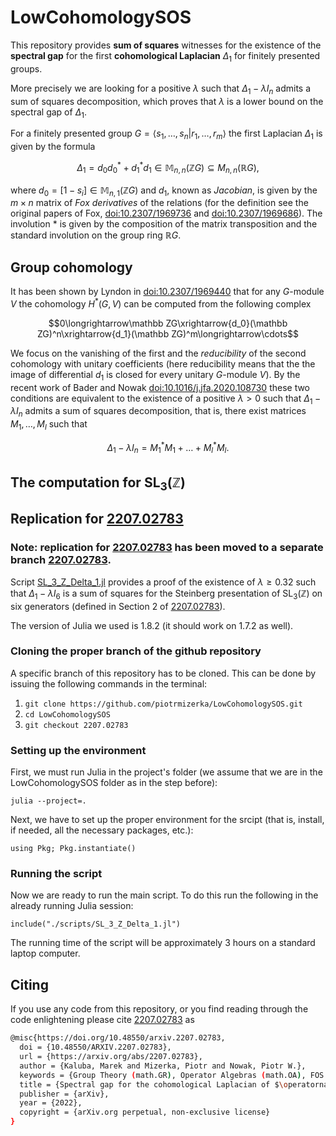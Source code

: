 
# LowCohomologySOS

This repository provides **sum of squares** witnesses for the existence of the **spectral gap** for the first **cohomological Laplacian** $\Delta_1$ for finitely presented groups.

More precisely we are looking for a positive $\lambda$ such that $\Delta_1-\lambda I_n$ admits a sum of squares decomposition, which proves that $\lambda$ is a lower bound on the spectral gap of $\Delta_1$.

For a finitely presented group $G=\langle s_1,\ldots,s_n|r_1,\ldots,r_m\rangle$ the first Laplacian $\Delta_1$ is given by the formula

$$\Delta_1=d_0d_0^*+d_1^*d_1\in\mathbb M_{n,n}(\mathbb ZG)\subseteq M_{n,n}(\mathbb RG),$$

where $d_0=\left[1-s_i\right]\in\mathbb M_{n,1}(\mathbb ZG)$ and $d_1$, known as *Jacobian*, is given by the $m\times n$ matrix of *Fox derivatives* of the relations (for the definition see the original papers of Fox, [doi:10.2307/1969736](https://www.jstor.org/stable/1969736#metadata_info_tab_contents) and [doi:10.2307/1969686](https://www.jstor.org/stable/1969686#metadata_info_tab_contents)). The involution $*$ is given by the composition of the matrix transposition and the standard involution on the group ring $\mathbb RG$.  

## Group cohomology

It has been shown by Lyndon in [doi:10.2307/1969440](https://www.jstor.org/stable/1969440) that for any $G$-module $V$ the cohomology $H^*(G,V)$ can be computed from the following complex

$$0\longrightarrow\mathbb ZG\xrightarrow{d_0}(\mathbb ZG)^n\xrightarrow{d_1}(\mathbb ZG)^m\longrightarrow\cdots$$

We focus on the vanishing of the first and the *reducibility* of the second cohomology with unitary coefficients (here reducibility means that the the image of differential $d_1$ is closed for every unitary $G$-module $V$).
By the recent work of Bader and Nowak [doi:10.1016/j.jfa.2020.108730](https://www.sciencedirect.com/science/article/pii/S0022123620302731) these two conditions are equivalent to the existence of a positive $\lambda>0$ such that $\Delta_1-\lambda I_n$ admits a sum of squares decomposition, that is, there exist matrices $M_1,\ldots,M_l$ such that

$$
\Delta_1-\lambda I_n=M_1^*M_1+\ldots+M_l^*M_l.
$$

## The computation for $\operatorname{SL}_3(\mathbb{Z})$

## Replication for [2207.02783](https://arxiv.org/abs/2207.02783)
### Note: replication for [2207.02783](https://arxiv.org/abs/2207.02783) has been moved to a separate branch [2207.02783](https://github.com/piotrmizerka/LowCohomologySOS/tree/2207.02783).
Script [SL_3_Z_Delta_1.jl](./scripts/SL_3_Z_Delta_1.jl) provides a proof of the existence of $\lambda\geq 0.32$ such that $\Delta_1-\lambda I_6$ is a sum of squares for the Steinberg presentation of $\operatorname{SL}_3(\mathbb{Z})$ on six generators (defined in Section 2 of [2207.02783](https://arxiv.org/abs/2207.02783)).

The version of Julia we used is 1.8.2 (it should work on 1.7.2 as well).

### Cloning the proper branch of the github repository

A specific branch of this repository has to be cloned. This can be done by issuing the following commands in the terminal:

1. ```git clone https://github.com/piotrmizerka/LowCohomologySOS.git```
2. ```cd LowCohomologySOS```
3. ```git checkout 2207.02783```

### Setting up the environment
First, we must run Julia in the project's folder (we assume that we are in the LowCohomologySOS folder as in the step before):

```julia --project=.```

Next, we have to set up the proper environment for the srcipt (that is, install, if needed, all the necessary packages, etc.):

```using Pkg; Pkg.instantiate()```

### Running the script
Now we are ready to run the main script. To do this run the following in the already running Julia session:

```include("./scripts/SL_3_Z_Delta_1.jl")```

The running time of the script will be approximately 3 hours on a standard laptop computer.

## Citing

If you use any code from this repository, or you find reading through the code enlightening please cite [2207.02783](https://arxiv.org/abs/2207.02783) as

```bash
@misc{https://doi.org/10.48550/arxiv.2207.02783,
  doi = {10.48550/ARXIV.2207.02783},  
  url = {https://arxiv.org/abs/2207.02783},  
  author = {Kaluba, Marek and Mizerka, Piotr and Nowak, Piotr W.},  
  keywords = {Group Theory (math.GR), Operator Algebras (math.OA), FOS: Mathematics, FOS: Mathematics},  
  title = {Spectral gap for the cohomological Laplacian of $\operatorname{SL}_3(\mathbb{Z})$},
  publisher = {arXiv},  
  year = {2022},  
  copyright = {arXiv.org perpetual, non-exclusive license}
}
